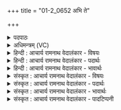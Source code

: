 +++
title = "01-2_0652 अभि ते"

+++
<details><summary>पदपाठः</summary>

अ꣡भि꣢। ते꣣। म꣡धु꣢꣯ना। प꣡यः꣢꣯। अ꣡थ꣢꣯र्वाणः। अ꣣शिश्रयुः। देव꣢म्। दे꣣वा꣡य꣢। दे꣣व꣢यु। ६५२।
</details>

<details><summary>अधिमन्त्रम् (VC)</summary>

- पवमानः सोमः
- असितः काश्यपो देवलो वा
- गायत्री
- षड्जः
</details>

<details><summary>हिन्दी : आचार्य रामनाथ वेदालंकार - विषयः</summary>

अगले मन्त्र में ब्रह्मानन्दरस की उपादेयता वर्णित है।
</details>

<details><summary>हिन्दी : आचार्य रामनाथ वेदालंकार - पदार्थः</summary>

पदार्थान्वय -  हे पवित्रतादायक सोम परमात्मन् ! (अथर्वाणः) अचञ्चल चित्तवृत्तिवाले उपासक जन (ते) तेरे (मधुना) मधुर आनन्द-रस के साथ (पयः) अपने विशुद्ध ज्ञान और कर्म के दूध को (अभि अशिश्रयुः) मिलाते हैं। (देवयु) दिव्यगुणयुक्त परमेश्वर से प्रीति चाहनेवाला सारा ही भगवद्भक्त-समाज (देवाय) दिव्य प्रकाश पाने के लिए (देवम्) तुझ प्रकाशदाता की उपासना करता है ॥२॥ इस मन्त्र में ‘देवाय,देवयु’ में छेकानुप्रास तथा ‘देवं,देवा,देव’ में वृत्त्यनुप्रास होने से दोनों अलङ्कारों का एकाश्रयानुप्रवेशरूप संकर है ॥२॥
</details>

<details><summary>हिन्दी : आचार्य रामनाथ वेदालंकार - भावार्थः</summary>

भावार्थ -  ज्ञान और कर्म से समन्वित भक्ति ही सब मनुष्यों का कल्याण करती है ॥२॥
</details>

<details><summary>संस्कृत : आचार्य रामनाथ वेदालंकार - विषयः</summary>

अथ ब्रह्मानन्दरसस्योपादेयत्वमाह।
</details>

<details><summary>संस्कृत : आचार्य रामनाथ वेदालंकार - पदार्थः</summary>

पदार्थान्वय -  हे पवमान सोम परमात्मन् ! (अथर्वाणः) अचञ्चलचित्तवृत्तयः उपासका जनाः।[अथर्वाणोऽथर्वणवन्तः। थर्वतिश्चरतिकर्मा,तत्प्रतिषेधः इति निरुक्तम् ११।१९।] (ते) तव (मधुना) मधुरेण आनन्दरसेन (पयः) स्वकीयं विशुद्धं ज्ञानकर्मरूपं दुग्धम् (अभि अशिश्रयुः२) संमिश्रयन्ति। (देवयु३) देवं दिव्यगुणयुक्तं परमेश्वरम् आत्मनः कामयते इति देवयुः,सर्वोऽपि भगवद्भक्तो जनः।[देवयुशब्दात् प्रथमैकवचने ‘सुपां सुलुक्०’ अ० ७.१.३९ इति सोर्लुक्।] (देवाय) दिव्यप्रकाशप्राप्तये (देवम्) प्रकाशकं त्वाम् उपास्ते इति शेषः ॥२॥ अत्र ‘देवाय देवयु’ इति छेकानुप्रासः,‘देवं,देवा,देव’ इति च वृत्त्यनुप्रासः। उभयोरेकाश्रयानुप्रवेशरूपः सङ्करः ॥२॥
</details>

<details><summary>संस्कृत : आचार्य रामनाथ वेदालंकार - भावार्थः</summary>

भावार्थ -  ज्ञानकर्मसमन्वितैव भक्तिः सर्वजनानां कल्याणकरी जायते ॥२॥
</details>

<details><summary>संस्कृत : आचार्य रामनाथ वेदालंकार - पादटिप्पनी</summary>

टिप्पनी -   १. ऋ० ९।११।२। २. श्रिञ् सेवायाम् भ्वादिः। “अत्र लङि प्रथमस्य बहुवचने विकरणव्यत्ययेन शपः स्थाने श्लुः ‘सिजभ्यस्त०’ इति झेर्जुस्,‘जुसि च’ इति गुणः” इति ऋ० १।९२।२ भाष्ये द०। ३. सत्यव्रतसामश्रमिसम्पादिते सायणभाष्ये वैदिकयन्त्रालयमुद्रिते च सामवेदे ‘देवयुः’ इति सविसर्गः पाठः। सामपदपाठेषु अन्यासु च सामसंहितासु ऋग्वेदवद् विसर्गरहित एव पाठो दृश्यते।
</details>
